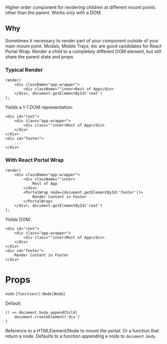
Higher order component for rendering children at different mount points other than the parent. Works only with a DOM.

## Why

Sometimes it necessary to render part of your component outside of your main mount point. Modals, Mobile Trays, etc are good candidates for React Portal Wrap. Render a child to a completely different DOM element, but still share the parent state and props

### Typical Render

```
render(
    <div className="app-wrapper">
        <div className=""inner>Rest of App</div>
    </div>, document.getElementById('root')
);
```

Yields a 1-1 DOM representation:

```
<div id="root">
    <div class="app-wrapper">
        <div class=""inner>Rest of App</div>
    </div>
</div>
<div id="footer">
    ...
</div>
```

### With React Portal Wrap

```
render(
    <div className="app-wrapper">
        <div className=""inner>
            Rest of App
        </div>
        <PortalWrap node={document.getElementById('footer')}>
            Render Content in Footer
        </PortalWrap>
    </div>, document.getElementById('root')
);
```

Yields DOM:


```
<div id="root">
    <div class="app-wrapper">
        <div class=""inner>Rest of App</div>
    </div>
</div>
<div id="footer">
    Render Content in Footer
</div>
```
# Props

`node` `{function():Node|Node}`

Default:
```
() => document.body.appendChild(
    document.createElement('div')
)
```
Reference to a HTMLElement/Node to mount the portal. Or a function that return a node. Defaults to a function appending a node to `document.body`.
